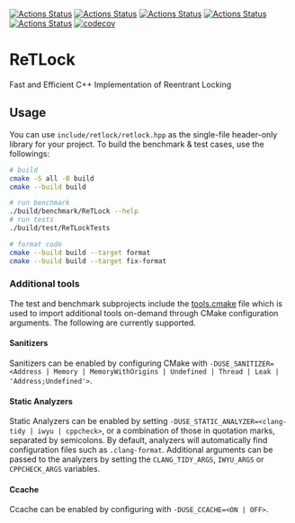 [![Actions Status](https://github.com/nikezono/retlock/workflows/MacOS/badge.svg)](https://github.com/nikezono/retlock/actions)
[![Actions Status](https://github.com/nikezono/retlock/workflows/Windows/badge.svg)](https://github.com/nikezono/retlock/actions)
[![Actions Status](https://github.com/nikezono/retlock/workflows/Ubuntu/badge.svg)](https://github.com/nikezono/retlock/actions)
[![Actions Status](https://github.com/nikezono/retlock/workflows/Style/badge.svg)](https://github.com/nikezono/retlock/actions)
[![Actions Status](https://github.com/nikezono/retlock/workflows/Install/badge.svg)](https://github.com/nikezono/retlock/actions)
[![codecov](https://codecov.io/gh/nikezono/retlock/branch/master/graph/badge.svg)](https://codecov.io/gh/nikezono/retlock)

# ReTLock

Fast and Efficient C++ Implementation of Reentrant Locking

## Usage

You can use `include/retlock/retlock.hpp` as the single-file header-only library for your project.
To build the benchmark & test cases, use the followings:

```bash
# build
cmake -S all -B build
cmake --build build

# run benchmark
./build/benchmark/ReTLock --help
# run tests
./build/test/ReTLockTests

# format code
cmake --build build --target format
cmake --build build --target fix-format
```

### Additional tools

The test and benchmark subprojects include the [tools.cmake](cmake/tools.cmake) file which is used to import additional tools on-demand through CMake configuration arguments.
The following are currently supported.

#### Sanitizers

Sanitizers can be enabled by configuring CMake with `-DUSE_SANITIZER=<Address | Memory | MemoryWithOrigins | Undefined | Thread | Leak | 'Address;Undefined'>`.

#### Static Analyzers

Static Analyzers can be enabled by setting `-DUSE_STATIC_ANALYZER=<clang-tidy | iwyu | cppcheck>`, or a combination of those in quotation marks, separated by semicolons.
By default, analyzers will automatically find configuration files such as `.clang-format`.
Additional arguments can be passed to the analyzers by setting the `CLANG_TIDY_ARGS`, `IWYU_ARGS` or `CPPCHECK_ARGS` variables.

#### Ccache

Ccache can be enabled by configuring with `-DUSE_CCACHE=<ON | OFF>`.
